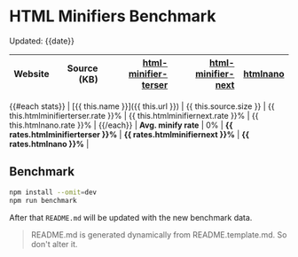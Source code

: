 # HTML Minifiers Benchmark

Updated: {{date}}

[html-minifier-terser]: https://www.npmjs.com/package/html-minifier-terser/v/{{versions.htmlminifierterser}}
[html-minifier-next]: https://www.npmjs.com/package/html-minifier-next/v/{{versions.htmlminifiernext}}
[htmlnano]: https://www.npmjs.com/package/htmlnano/v/{{versions.htmlnano}}

| Website | Source (KB) | [html-minifier-terser] | [html-minifier-next] | [htmlnano] |
| ------- | ----------: | ---------------------: | -------------------: | ---------: |
{{#each stats}}
| [{{ this.name }}]({{ this.url }}) | {{ this.source.size }} | {{ this.htmlminifierterser.rate }}% | {{ this.htmlminifiernext.rate }}% | {{ this.htmlnano.rate }}% |
{{/each}}
| **Avg. minify rate** | 0% | **{{ rates.htmlminifierterser }}%** | **{{ rates.htmlminifiernext }}%** | **{{ rates.htmlnano }}%** |

## Benchmark

```bash
npm install --omit=dev
npm run benchmark
```

After that `README.md` will be updated with the new benchmark data.

> README.md is generated dynamically from README.template.md. So don't alter it.
